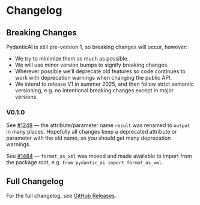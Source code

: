 # Changelog

## Breaking Changes

PydanticAI is still pre-version 1, so breaking changes will occur, however:

- We try to minimize them as much as possible.
- We will use minor version bumps to signify breaking changes.
- Wherever possible we'll deprecate old features so code continues to work with deprecation warnings when changing the public API.
- We intend to release V1 in summer 2025, and then follow strict semantic versioning, e.g. no intentional breaking changes except in major versions.

### V0.1.0

See [#1248](https://github.com/pydantic/pydantic-ai/pull/1248) — the attribute/parameter name `result` was renamed to `output` in many places. Hopefully all changes keep a deprecated attribute or parameter with the old name, so you should get many deprecation warnings.

See [#1484](https://github.com/pydantic/pydantic-ai/pull/1484) — `format_as_xml` was moved and made available to import from the package root, e.g. `from pydantic_ai import format_as_xml`.

## Full Changelog

<div id="display-changelog">
  For the full changelog, see <a href="https://github.com/pydantic/pydantic-ai/releases">GitHub Releases</a>.
</div>

<script>
  async function getChangelog() {
    const fullChangelog = document.getElementById('display-changelog');
    const r = await fetch('/changelog.html');
    fullChangelog.innerHTML = await r.text();
  }
  getChangelog();
</script>
